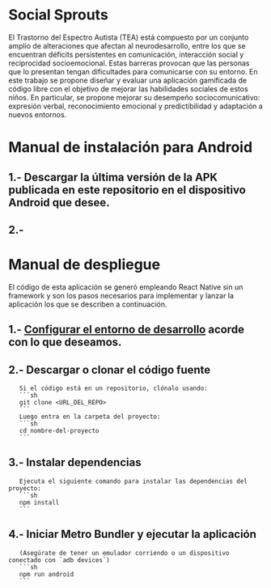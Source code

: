 # Social Sprouts

El Trastorno del Espectro Autista (TEA) está compuesto por un conjunto amplio de alteraciones que afectan al neurodesarrollo, entre los que se encuentran déficits persistentes en comunicación, interacción social y reciprocidad socioemocional. Estas barreras provocan que las personas que lo presentan tengan dificultades para comunicarse con su entorno. En este trabajo se propone diseñar y evaluar una aplicación gamificada de código libre con el objetivo de mejorar las habilidades sociales de estos niños. En particular, se propone mejorar su desempeño sociocomunicativo: expresión verbal, reconocimiento emocional y predictibilidad y adaptación a nuevos entornos.

# Manual de instalación para Android

## 1.- Descargar la última versión de la APK publicada en este repositorio en el dispositivo Android que desee.
## 2.- 

# Manual de despliegue

El código de esta aplicación se generó empleando React Native sin un framework y son los pasos necesarios para implementar y lanzar la aplicación los que se describen a continuación. 

## 1.- [Configurar el entorno de desarrollo](https://reactnative.dev/docs/set-up-your-environment?platform=android&os=windows) acorde con lo que deseamos.

## 2.- Descargar o clonar el código fuente
       Si el código está en un repositorio, clónalo usando:  
       ```sh
       git clone <URL_DEL_REPO>
       ```
       Luego entra en la carpeta del proyecto:  
       ```sh
       cd nombre-del-proyecto
       ```
       
## 3.- Instalar dependencias  
       Ejecuta el siguiente comando para instalar las dependencias del proyecto:  
       ```sh
       npm install
       ```

## 4.- Iniciar Metro Bundler y ejecutar la aplicación
       (Asegúrate de tener un emulador corriendo o un dispositivo conectado con `adb devices`)
       ```sh
       npm run android
       ```
